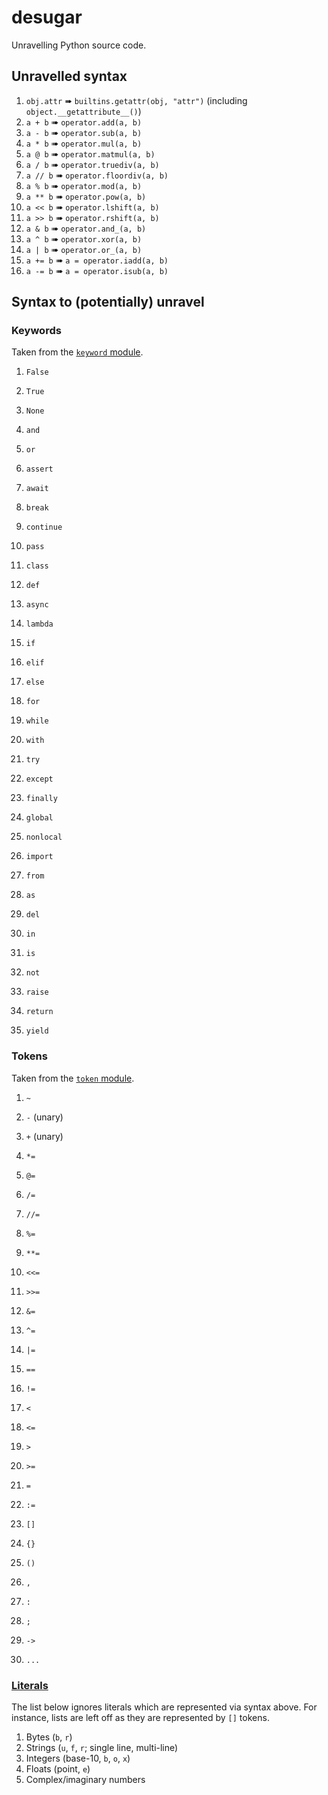 # desugar
Unravelling Python source code.


## Unravelled syntax

1. `obj.attr` ➠ `builtins.getattr(obj, "attr")` (including `object.__getattribute__()`)
1. `a + b` ➠ `operator.add(a, b)`
1. `a - b` ➠ `operator.sub(a, b)`
1. `a * b` ➠ `operator.mul(a, b)`
1. `a @ b` ➠ `operator.matmul(a, b)`
1. `a / b` ➠ `operator.truediv(a, b)`
1. `a // b` ➠ `operator.floordiv(a, b)`
1. `a % b` ➠ `operator.mod(a, b)`
1. `a ** b` ➠ `operator.pow(a, b)`
1. `a << b` ➠ `operator.lshift(a, b)`
1. `a >> b` ➠ `operator.rshift(a, b)`
1. `a & b` ➠ `operator.and_(a, b)`
1. `a ^ b` ➠ `operator.xor(a, b)`
1. `a | b` ➠ `operator.or_(a, b)`
1. `a += b` ➠ `a = operator.iadd(a, b)`
1. `a -= b` ➠ `a = operator.isub(a, b)`

## Syntax to (potentially) unravel

### Keywords
Taken from the [`keyword` module](https://github.com/python/cpython/blob/v3.8.3/Lib/keyword.py).

1. `False`
1. `True`
1. `None`

1. `and`
1. `or`

1. `assert`
1. `await`

1. `break`
1. `continue`
1. `pass`

1. `class`
1. `def`
1. `async`
1. `lambda`

1. `if`
1. `elif`
1. `else`
1. `for`
1. `while`
1. `with`

1. `try`
1. `except`
1. `finally`

1. `global`
1. `nonlocal`

1. `import`
1. `from`
1. `as`

1. `del`
1. `in`
1. `is`
1. `not`

1. `raise`
1. `return`
1. `yield`

### Tokens
Taken from the [`token` module](https://github.com/python/cpython/blob/v3.8.3/Lib/token.py).

1. `~`
1. `-` (unary)
1. `+` (unary)

1. `*=`
1. `@=`
1. `/=`
1. `//=`
1. `%=`
1. `**=`
1. `<<=`
1. `>>=`
1. `&=`
1. `^=`
1. `|=`

1. `==`
1. `!=`
1. `<`
1. `<=`
1. `>`
1. `>=`

1. `=`
1. `:=`

1. `[]`
1. `{}`

1. `()`
1. `,`
1. `:`
1. `;`

1. `->`

1. `...`

### [Literals](https://docs.python.org/3.8/reference/lexical_analysis.html#literals)

The list below ignores literals which are represented via syntax above.
For instance, lists are left off as they are represented by `[]` tokens.

1. Bytes (`b`, `r`)
1. Strings (`u`, `f`, `r`; single line, multi-line)
1. Integers (base-10, `b`, `o`, `x`)
1. Floats (point, `e`)
1. Complex/imaginary numbers
